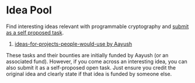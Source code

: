 # Idea Pool
Find interesting ideas relevant with programmable cryptography and [submit as a self proposed task](https://github.com/privacy-scaling-explorations/acceleration-program/issues/new?assignees=&labels=&projects=&template=propose-your-open-task.md&title=).

1. [ideas-for-projects-people-would-use by Aayush](https://github.com/Divide-By-0/ideas-for-projects-people-would-use)

These tasks and their bounties are initially funded by Aayush (or an associated fund). However, if you come across an interesting idea, you can also submit it as a self-proposed open task. Just ensure you credit the original idea and clearly state if that idea is funded by someone else.

